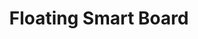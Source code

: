 ---
pid: ns133
title: Floating Smart Board
location_transcription: Schools for student desks
coordinates: "[-75.134792636364, 39.982644740199]"
zipcode: '19133'
gen_neighborhood: North Philadelphia
neighborhood: Fairhill,North Philadelphia
outside_phl: 
age: '16'
age_range: 13-19
instagram: 
image_file_name: ns_133.jpg
proposal_transcription: Everything that teacher's right will instantly appear on the
  students desk it will look like a floating projecter right from your desk so LTDs
  wont have to force they're vision to see what the teacher has written.
topic: Education
topic_summary: '0'
type: Other No Form
keywords_other: floating smart board
credit: Jocelyn L.
image_labels: 
twitter: 
facebook: 
permalink: "/monuments/ns133/"
layout: item-page
---